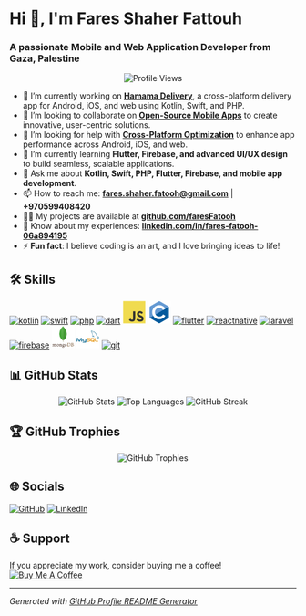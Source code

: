 # Hi 👋, I'm Fares Shaher Fattouh

### A passionate Mobile and Web Application Developer from Gaza, Palestine

<p align="center">
  <img src="https://komarev.com/ghpvc/?username=faresFatooh&label=Profile%20views&color=0e75b6&style=flat" alt="Profile Views" />
</p>

- 🔭 I’m currently working on **[Hamama Delivery](https://github.com/faresFatooh/hamama-delivery)**, a cross-platform delivery app for Android, iOS, and web using Kotlin, Swift, and PHP.
- 👯 I’m looking to collaborate on **[Open-Source Mobile Apps](https://github.com/faresFatooh)** to create innovative, user-centric solutions.
- 🤝 I’m looking for help with **[Cross-Platform Optimization](https://github.com/faresFatooh)** to enhance app performance across Android, iOS, and web.
- 🌱 I’m currently learning **Flutter, Firebase, and advanced UI/UX design** to build seamless, scalable applications.
- 💬 Ask me about **Kotlin, Swift, PHP, Flutter, Firebase, and mobile app development**.
- 📫 How to reach me: **fares.shaher.fatooh@gmail.com** | **+970599408420**
- 👨‍💻 My projects are available at **[github.com/faresFatooh](https://github.com/faresFatooh)**
- 📄 Know about my experiences: **[linkedin.com/in/fares-fatooh-06a894195](https://linkedin.com/in/fares-fatooh-06a894195)**
- ⚡ **Fun fact**: I believe coding is an art, and I love bringing ideas to life!

## 🛠 Skills
<p align="left">
  <a href="https://kotlinlang.org/" target="_blank" rel="noreferrer"><img src="https://www.vectorlogo.zone/logos/kotlinlang/kotlinlang-icon.svg" alt="kotlin" width="40" height="40"/></a>
  <a href="https://developer.apple.com/swift/" target="_blank" rel="noreferrer"><img src="https://www.vectorlogo.zone/logos/swift/swift-icon.svg" alt="swift" width="40" height="40"/></a>
  <a href="https://www.php.net/" target="_blank" rel="noreferrer"><img src="https://www.vectorlogo.zone/logos/php/php-icon.svg" alt="php" width="40" height="40"/></a>
  <a href="https://dart.dev/" target="_blank" rel="noreferrer"><img src="https://www.vectorlogo.zone/logos/dartlang/dartlang-icon.svg" alt="dart" width="40" height="40"/></a>
  <a href="https://developer.mozilla.org/en-US/docs/Web/JavaScript" target="_blank" rel="noreferrer"><img src="https://raw.githubusercontent.com/devicons/devicon/master/icons/javascript/javascript-original.svg" alt="javascript" width="40" height="40"/></a>
  <a href="https://www.cprogramming.com/" target="_blank" rel="noreferrer"><img src="https://raw.githubusercontent.com/devicons/devicon/master/icons/c/c-original.svg" alt="c" width="40" height="40"/></a>
  <a href="https://flutter.dev/" target="_blank" rel="noreferrer"><img src="https://www.vectorlogo.zone/logos/flutterio/flutterio-icon.svg" alt="flutter" width="40" height="40"/></a>
  <a href="https://reactnative.dev/" target="_blank" rel="noreferrer"><img src="https://www.vectorlogo.zone/logos/reactjs/reactjs-icon.svg" alt="reactnative" width="40" height="40"/></a>
  <a href="https://laravel.com/" target="_blank" rel="noreferrer"><img src="https://www.vectorlogo.zone/logos/laravel/laravel-icon.svg" alt="laravel" width="40" height="40"/></a>
  <a href="https://firebase.google.com/" target="_blank" rel="noreferrer"><img src="https://www.vectorlogo.zone/logos/firebase/firebase-icon.svg" alt="firebase" width="40" height="40"/></a>
  <a href="https://www.mongodb.com/" target="_blank" rel="noreferrer"><img src="https://raw.githubusercontent.com/devicons/devicon/master/icons/mongodb/mongodb-original-wordmark.svg" alt="mongodb" width="40" height="40"/></a>
  <a href="https://www.mysql.com/" target="_blank" rel="noreferrer"><img src="https://raw.githubusercontent.com/devicons/devicon/master/icons/mysql/mysql-original-wordmark.svg" alt="mysql" width="40" height="40"/></a>
  <a href="https://git-scm.com/" target="_blank" rel="noreferrer"><img src="https://www.vectorlogo.zone/logos/git-scm/git-scm-icon.svg" alt="git" width="40" height="40"/></a>
</p>

## 📊 GitHub Stats
<p align="center">
  <img src="https://github-readme-stats.vercel.app/api?username=faresFatooh&show_icons=true&theme=radical" alt="GitHub Stats" />
  <img src="https://github-readme-stats.vercel.app/api/top-langs/?username=faresFatooh&layout=compact&theme=radical" alt="Top Languages" />
  <img src="https://github-readme-streak-stats.herokuapp.com/?user=faresFatooh&theme=radical" alt="GitHub Streak" />
</p>

## 🏆 GitHub Trophies
<p align="center">
  <img src="https://github-profile-trophy.vercel.app/?username=faresFatooh&theme=radical" alt="GitHub Trophies" />
</p>

## 🌐 Socials
<p align="left">
  <a href="https://github.com/faresFatooh" target="_blank"><img src="https://img.shields.io/badge/GitHub-100000?style=for-the-badge&logo=github&logoColor=white" alt="GitHub" /></a>
  <a href="https://linkedin.com/in/fares-fatooh-06a894195" target="_blank"><img src="https://img.shields.io/badge/LinkedIn-0077B5?style=for-the-badge&logo=linkedin&logoColor=white" alt="LinkedIn" /></a>
</p>

## ☕ Support
If you appreciate my work, consider buying me a coffee!  
<a href="https://www.buymeacoffee.com/faresfatooh" target="_blank"><img src="https://cdn.buymeacoffee.com/buttons/v2/default-yellow.png" alt="Buy Me A Coffee" height="40" /></a>

---
*Generated with [GitHub Profile README Generator](https://rahuldkjain.github.io/gh-profile-readme-generator/)*
